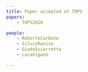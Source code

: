```yaml
---
title: Paper accepted at TOPS
papers:
    - TOPS2020

people:
    - RobertoCarbone
    - SilvioRanise
    - GiadaSciarretta
    - LucaViganò

---
```


